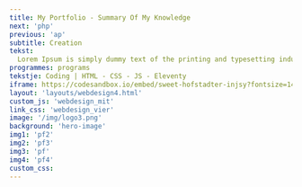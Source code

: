 ```yaml
---
title: My Portfolio - Summary Of My Knowledge
next: 'php'
previous: 'ap'
subtitle: Creation
tekst:
  Lorem Ipsum is simply dummy text of the printing and typesetting industry. Lorem Ipsum has been the industry's standard dummy text ever since the 1500s, when an unknown printer took a galley of type and scrambled it to make a type specimen book. It has survived not only five centuries, but also the leap into electronic typesetting, remaining essentially unchanged.
programmes: programs
tekstje: Coding | HTML - CSS - JS - Eleventy
iframe: https://codesandbox.io/embed/sweet-hofstadter-injsy?fontsize=14&hidenavigation=1&theme=dark&view=editor
layout: 'layouts/webdesign4.html'
custom_js: 'webdesign_mit'
link_css: 'webdesign_vier'
image: '/img/logo3.png'
background: 'hero-image'
img1: 'pf2'
img2: 'pf3'
img3: 'pf'
img4: 'pf4'
custom_css:
---
```

